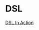 # DSL

[DSL In Action](https://mp.weixin.qq.com/s?__biz=MzIzMTYzOTYzNA==&mid=2247484190&idx=1&sn=607a4f483ce510ee4bdcd2233d1dd18b&scene=19#wechat_redirect)

